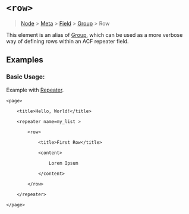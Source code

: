 # `<row>`

> [Node](./node.md) > [Meta](./meta.md) > [Field](./field.md) > [Group](./group.md) > Row

This element is an alias of [Group](./group.md), which can be used as a more verbose way of defining rows within an ACF repeater field.

## Examples

### Basic Usage:

Example with [Repeater](./repeater.md).

```
<page>

    <title>Hello, World!</title>

    <repeater name=my_list >

        <row>
        
            <title>First Row</title>
        
            <content>
            
                Lorem Ipsum
            
            </content>

        </row>

    </repeater>

</page>
```